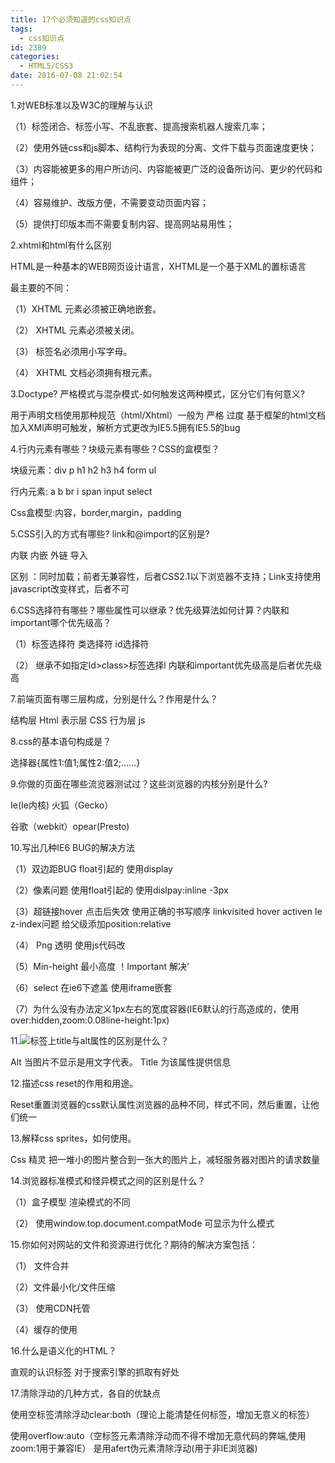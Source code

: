 ```yaml
---
title: 17个必须知道的css知识点
tags:
  - css知识点
id: 2389
categories:
  - HTML5/CSS3
date: 2016-07-08 21:02:54
---
```


1.对WEB标准以及W3C的理解与认识

（1）标签闭合、标签小写、不乱嵌套、提高搜索机器人搜索几率；

（2）使用外链css和js脚本、结构行为表现的分离、文件下载与页面速度更快；

（3）内容能被更多的用户所访问、内容能被更广泛的设备所访问、更少的代码和组件；

（4）容易维护、改版方便，不需要变动页面内容；

（5）提供打印版本而不需要复制内容、提高网站易用性；

2.xhtml和html有什么区别

HTML是一种基本的WEB网页设计语言，XHTML是一个基于XML的置标语言

最主要的不同：

（1）XHTML 元素必须被正确地嵌套。

（2） XHTML 元素必须被关闭。

（3） 标签名必须用小写字母。

（4） XHTML 文档必须拥有根元素。

3.Doctype? 严格模式与混杂模式-如何触发这两种模式，区分它们有何意义?

用于声明文档使用那种规范（html/Xhtml）一般为 严格 过度 基于框架的html文档
加入XMl声明可触发，解析方式更改为IE5.5拥有IE5.5的bug

4.行内元素有哪些？块级元素有哪些？CSS的盒模型？

块级元素：div p h1 h2 h3 h4 form ul

行内元素: a b br i span input select

Css盒模型:内容，border,margin，padding

5.CSS引入的方式有哪些? link和@import的区别是?

内联 内嵌 外链 导入

区别 ：同时加载；前者无兼容性，后者CSS2.1以下浏览器不支持；Link支持使用javascript改变样式，后者不可


6.CSS选择符有哪些？哪些属性可以继承？优先级算法如何计算？内联和important哪个优先级高？

（1）标签选择符 类选择符 id选择符

（2） 继承不如指定Id>class>标签选择l 内联和important优先级高是后者优先级高

7.前端页面有哪三层构成，分别是什么？作用是什么？

结构层 Html 表示层 CSS 行为层 js

8.css的基本语句构成是？

选择器{属性1:值1;属性2:值2;……}

9.你做的页面在哪些流览器测试过？这些浏览器的内核分别是什么?

Ie(Ie内核) 火狐（Gecko）

谷歌（webkit）opear(Presto)

10.写出几种IE6 BUG的解决方法

（1）双边距BUG float引起的 使用display

（2）像素问题 使用float引起的
使用dislpay:inline -3px

（3）超链接hover 点击后失效 使用正确的书写顺序 linkvisited hover activen Ie z-index问题
给父级添加position:relative

（4） Png 透明 使用js代码改

（5）Min-height 最小高度 ！Important 解决’

（6）select 在ie6下遮盖 使用iframe嵌套

（7）为什么没有办法定义1px左右的宽度容器(IE6默认的行高造成的，使用over:hidden,zoom:0.08line-height:1px)

11.![](i)标签上title与alt属性的区别是什么？

Alt 当图片不显示是用文字代表。 Title 为该属性提供信息

12.描述css reset的作用和用途。

Reset重置浏览器的css默认属性浏览器的品种不同，样式不同，然后重置，让他们统一

13.解释css sprites，如何使用。

Css 精灵 把一堆小的图片整合到一张大的图片上，减轻服务器对图片的请求数量

14.浏览器标准模式和怪异模式之间的区别是什么？

（1）盒子模型 渲染模式的不同

（2） 使用window.top.document.compatMode 可显示为什么模式

15.你如何对网站的文件和资源进行优化？期待的解决方案包括：

（1） 文件合并

（2）文件最小化/文件压缩

（3） 使用CDN托管

（4）缓存的使用

16.什么是语义化的HTML？

直观的认识标签 对于搜索引擎的抓取有好处

17.清除浮动的几种方式，各自的优缺点

使用空标签清除浮动clear:both（理论上能清楚任何标签，增加无意义的标签）

使用overflow:auto（空标签元素清除浮动而不得不增加无意代码的弊端,使用zoom:1用于兼容IE）
是用afert伪元素清除浮动(用于非IE浏览器)